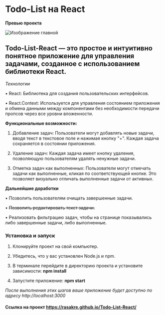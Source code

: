 # Todo-List на React

**Превью проекта**

![Изображение главной](https://i.imgur.com/2uXuxpU.png)

## Todo-List-React — это простое и интуитивно понятное приложение для управления задачами, созданное с использованием библиотеки React.

_Технологии_

• React: Библиотека для создания пользовательских интерфейсов.

• React.Context: Используется для управления состоянием приложения и обмена данными между компонентами без необходимости передачи пропсов через все уровни вложенности.

**Функциональные возможности:**

1. Добавление задач:
   Пользователи могут добавлять новые задачи, вводя текст в текстовое поле и нажимая кнопку "+". Каждая задача сохраняется в состоянии приложения.

2. Удаление задач:
   Каждая задача имеет кнопку удаления, позволяющую пользователям удалять ненужные задачи.

3. Отметка задач как выполненных:
   Пользователи могут отмечать задачи как выполненные, кликая по соответствующей кнопке. Это позволяет визуально отличать выполненные задачи от активных.

**Дальнейшие доработки**

• Позволить пользователям очищать завершенные задачи.

• ~~Позволить редактировать текст задачи.~~

• Реализовать фильтрацию задач, чтобы на странице показывались либо завершенные задачи, либо выполненные.

### Установка и запуск

1. Клонируйте проект на свой компьютер.

2. Убедитесь, что у вас установлен Node.js и npm.

3. В терминале перейдите в директорию проекта и установите зависимости:
   **npm install**

4. Запустите приложение:
   **npm start**

_После выполнения этих шагов ваше приложение будет доступно по адресу http://localhost:3000_

#### Ссылка на проект https://rasakre.github.io/Todo-List-React/
